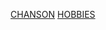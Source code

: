 [CHANSON](https://github.com/AxelRenardPOEI/RENARD-Notation/blob/master/Chanson.md)
[HOBBIES](https://github.com/AxelRenardPOEI/RENARD-Notation/blob/master/Hobbies.md)